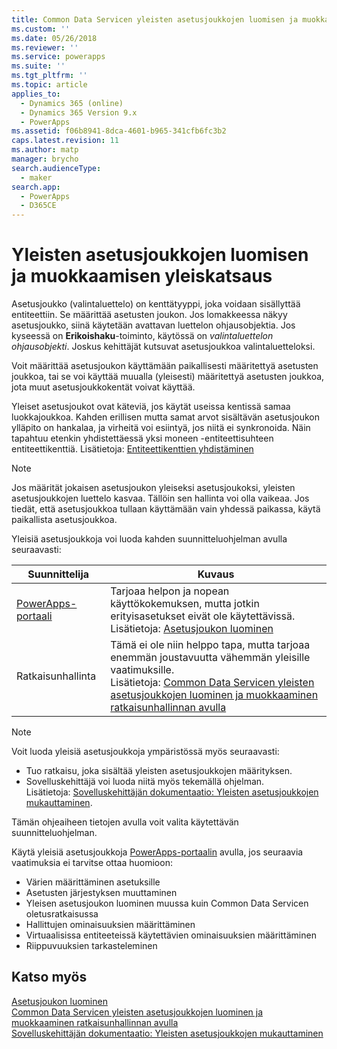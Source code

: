 ```yaml
---
title: Common Data Servicen yleisten asetusjoukkojen luomisen ja muokkaamisen (valintaluettelot) yleiskuvaus | MicrosoftDocs
ms.custom: ''
ms.date: 05/26/2018
ms.reviewer: ''
ms.service: powerapps
ms.suite: ''
ms.tgt_pltfrm: ''
ms.topic: article
applies_to:
  - Dynamics 365 (online)
  - Dynamics 365 Version 9.x
  - PowerApps
ms.assetid: f06b8941-8dca-4601-b965-341cfb6fc3b2
caps.latest.revision: 11
ms.author: matp
manager: brycho
search.audienceType:
  - maker
search.app:
  - PowerApps
  - D365CE
---
```

# <a name="create-and-edit-global-option-sets-overview"></a>Yleisten asetusjoukkojen luomisen ja muokkaamisen yleiskatsaus 

Asetusjoukko (valintaluettelo) on kenttätyyppi, joka voidaan sisällyttää entiteettiin. Se määrittää asetusten joukon. Jos lomakkeessa näkyy asetusjoukko, siinä käytetään avattavan luettelon ohjausobjektia. Jos kyseessä on **Erikoishaku**-toiminto, käytössä on *valintaluettelon ohjausobjekti*. Joskus kehittäjät kutsuvat asetusjoukkoa valintaluetteloksi.  
  
Voit määrittää asetusjoukon käyttämään paikallisesti määritettyä asetusten joukkoa, tai se voi käyttää muualla (yleisesti) määritettyä asetusten joukkoa, jota muut asetusjoukkokentät voivat käyttää. 

Yleiset asetusjoukot ovat käteviä, jos käytät useissa kentissä samaa luokkajoukkoa. Kahden erillisen mutta samat arvot sisältävän asetusjoukon ylläpito on hankalaa, ja virheitä voi esiintyä, jos niitä ei synkronoida. Näin tapahtuu etenkin yhdistettäessä yksi moneen -entiteettisuhteen entiteettikenttiä. Lisätietoja: [Entiteettikenttien yhdistäminen](map-entity-fields.md)

> [!NOTE]
> Jos määrität jokaisen asetusjoukon yleiseksi asetusjoukoksi, yleisten asetusjoukkojen luettelo kasvaa. Tällöin sen hallinta voi olla vaikeaa. Jos tiedät, että asetusjoukkoa tullaan käyttämään vain yhdessä paikassa, käytä paikallista asetusjoukkoa.

Yleisiä asetusjoukkoja voi luoda kahden suunnitteluohjelman avulla seuraavasti:

|Suunnittelija| Kuvaus|
|--|--|
|[PowerApps-portaali](https://web.powerapps.com/?utm_source=padocs&utm_medium=linkinadoc&utm_campaign=referralsfromdoc)|Tarjoaa helpon ja nopean käyttökokemuksen, mutta jotkin erityisasetukset eivät ole käytettävissä.<br />Lisätietoja: [Asetusjoukon luominen](custom-picklists.md) |
|Ratkaisunhallinta|Tämä ei ole niin helppo tapa, mutta tarjoaa enemmän joustavuutta vähemmän yleisille vaatimuksille. <br />Lisätietoja: [Common Data Servicen yleisten asetusjoukkojen luominen ja muokkaaminen ratkaisunhallinnan avulla](create-edit-global-option-sets-solution-explorer.md) |

> [!NOTE]
> Voit luoda yleisiä asetusjoukkoja ympäristössä myös seuraavasti:
> - Tuo ratkaisu, joka sisältää yleisten asetusjoukkojen määrityksen.
> - Sovelluskehittäjä voi luoda niitä myös tekemällä ohjelman. <br />Lisätietoja: [Sovelluskehittäjän dokumentaatio: Yleisten asetusjoukkojen mukauttaminen](/dynamics365/customer-engagement/developer/org-service/customize-global-option-sets).

Tämän ohjeaiheen tietojen avulla voit valita käytettävän suunnitteluohjelman. 

Käytä yleisiä asetusjoukkoja [PowerApps-portaalin](https://web.powerapps.com/?utm_source=padocs&utm_medium=linkinadoc&utm_campaign=referralsfromdoc) avulla, jos seuraavia vaatimuksia ei tarvitse ottaa huomioon:

- Värien määrittäminen asetuksille
- Asetusten järjestyksen muuttaminen
- Yleisen asetusjoukon luominen muussa kuin Common Data Servicen oletusratkaisussa
- Hallittujen ominaisuuksien määrittäminen
- Virtuaalisissa entiteeteissä käytettävien ominaisuuksien määrittäminen
- Riippuvuuksien tarkasteleminen

## <a name="see-also"></a>Katso myös

[Asetusjoukon luominen](custom-picklists.md)<br />
[Common Data Servicen yleisten asetusjoukkojen luominen ja muokkaaminen ratkaisunhallinnan avulla](create-edit-global-option-sets-solution-explorer.md)<br />
[Sovelluskehittäjän dokumentaatio: Yleisten asetusjoukkojen mukauttaminen](/dynamics365/customer-engagement/developer/org-service/customize-global-option-sets)
  

 
